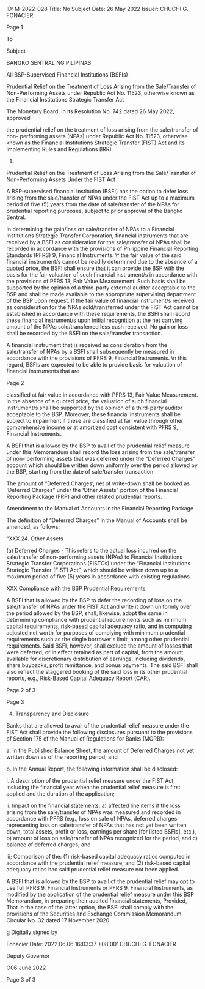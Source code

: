 ID: M-2022-028
Title: No Subject
Date: 26 May 2022
Issuer: CHUCHI G. FONACIER

Page 1

To

Subject

BANGKO SENTRAL NG PILIPINAS

All BSP-Supervised Financial Institutions (BSFIs)

Prudential Relief on the Treatment of Loss Arising from the Sale/Transfer of Non-Performing Assets under Republic Act No. 11523, otherwise known as the Financial Institutions Strategic Transfer Act

The Monetary Board, in its Resolution No. 742 dated 26 May 2022, approved

the prudential relief on the treatment of loss arising from the sale/transfer of non- performing assets (NPAs) under Republic Act No. 11523, otherwise known as the Financial Institutions Strategic Transfer (FIST) Act and its Implementing Rules and Regulations (IRR).

1.

Prudential Relief on the Treatment of Loss Arising from the Sale/Transfer of Non-Performing Assets Under the FIST Act

A BSP-supervised financial institution (BSFI) has the option to defer loss arising from the sale/transfer of NPAs under the FIST Act up to a maximum period of five (5) years from the date of sale/transfer of the NPAs for prudential reporting purposes, subject to prior approval of the Bangko Sentral.

In determining the gain/loss on sale/transfer of NPAs to a Financial Institutions Strategic Transfer Corporation, financial instruments that are received by a BSFI as consideration for the sale/transfer of NPAs shall be recorded in accordance with the provisions of Philippine Financial Reporting Standards (PFRS) 9, Financial Instruments. \f the fair value of the said financial instrument/s cannot be readily determined due to the absence of a quoted price, the BSFI shall ensure that it can provide the BSP with the basis for the fair valuation of such financial instrument/s in accordance with the provisions of PFRS 13, Fair Value Measurement. Such basis shall be supported by the opinion of a third-party external auditor acceptable to the BSP and shall be made available to the appropriate supervising department of the BSP upon request. If the fair value of financial instrument/s received as consideration for the NPAs sold/transferred under the FIST Act cannot be established in accordance with these requirements, the BSFI shall record these financial instrument/s upon initial recognition at the net carrying amount of the NPAs sold/transferred less cash received. No gain or loss shall be recorded by the BSFI on the sale/transfer transaction.

A financial instrument that is received as consideration from the sale/transfer of NPAs by a BSFI shall subsequently be measured in accordance with the provisions of PFRS 9, Financial Instruments. \n this regard, BSFls are expected to be able to provide basis for valuation of financial instruments that are

Page 2

classified at fair value in accordance with PFRS 13, Fair Value Measurement. In the absence of a quoted price, the valuation of such financial instrument/s shall be supported by the opinion of a third-party auditor acceptable to the BSP. Moreover, these financial instruments shall be subject to impairment if these are classified at fair value through other comprehensive income or at amortized cost consistent with PFRS 9, Financial Instruments.

A BSFI that is allowed by the BSP to avail of the prudential relief measure under this Memorandum shall record the loss arising from the sale/transfer of non- performing assets that was deferred under the “Deferred Charges” account which should be written down uniformly over the period allowed by the BSP, starting from the date of sale/transfer transaction.

The amount of “Deferred Charges’, net of write-down shall be booked as ‘Deferred Charges” under the ‘Other Assets” portion of the Financial Reporting Package (FRP) and other related prudential reports.

Amendment to the Manual of Accounts in the Financial Reporting Package

The definition of “Deferred Charges” in the Manual of Accounts shall be amended, as follows:

“XXX 24. Other Assets

(a) Deferred Charges - This refers to the actual loss incurred on the sale/transfer of non-performing assets (NPAs) to Financial Institutions Strategic Transfer Corporations (FISTCs) under the “Financial Institutions Strategic Transfer (FIST) Act”, which should be written down up to a maximum period of five (5) years in accordance with existing regulations.

XXX Compliance with the BSP Prudential Requirements

A BSFI that is allowed by the BSP to defer the recording of loss on the sale/transfer of NPAs under the FIST Act and write it down uniformly over the period allowed by the BSP, shall, likewise, adopt the same in determining compliance with prudential requirements such as minimum capital requirements, risk-based capital adequacy ratio, and in computing adjusted net worth for purposes of complying with minimum prudential requirements such as the single borrower's limit, among other prudential requirements. Said BSFI, however, shall exclude the amount of losses that were deferred, or in effect retained as part of capital, from the amount available for discretionary distribution of earnings, including dividends, share buybacks, profit remittance, and bonus payments. The said BSFI shall also reflect the staggered booking of the said loss in its other prudential reports, e.g., Risk-Based Capital Adequacy Report (CAR).

Page 2 of 3

Page 3

4. Transparency and Disclosure

Banks that are allowed to avail of the prudential relief measure under the FIST Act shall provide the following disclosures pursuant to the provisions of Section 175 of the Manual of Regulations for Banks (MORB):

a. In the Published Balance Sheet, the amount of Deferred Charges not yet written down as of the reporting period; and

b. In the Annual Report, the following information shall be disclosed:

i. A description of the prudential relief measure under the FIST Act, including the financial year when the prudential relief measure is first applied and the duration of the application;

ii. Impact on the financial statements: a) affected line items if the loss arising from the sale/transfer of NPAs was measured and recorded in accordance with PFRS (e.g., loss on sale of NPAs, deferred charges representing loss on sale/transfer of NPAs that has not yet been written down, total assets, profit or loss, earnings per share [for listed BSFls], etc.), b) amount of loss on sale/transfer of NPAs recognized for the period, and c) balance of deferred charges; and

iii; Comparison of the: (1) risk-based capital adequacy ratios computed in accordance with the prudential relief measure; and (2) risk-based capital adequacy ratios had said prudential relief measure not been applied.

A BSFI that is allowed by the BSP to avail of the prudential relief may opt to use full PFRS 9, Financial Instruments or PFRS 9, Financial Instruments, as modified by the application of the prudential relief measure under this BSP Memorandum, in preparing their audited financial statements, Provided, That in the case of the latter option, the BSFI shall comply with the provisions of the Securities and Exchange Commission Memorandum Circular No. 32 dated 17 November 2020.

g Digitally signed by

Fonacier Date: 2022.06.06 16:03:37 +08'00' CHUCHI G. FONACIER

Deputy Governor

O06 June 2022

Page 3 of 3